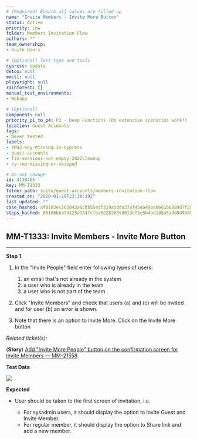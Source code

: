 ```yaml
---
# (Required) Ensure all values are filled up
name: "Invite Members - Invite More Button"
status: Active
priority: Low
folder: Members Invitation Flow
authors: ""
team_ownership: 
- Suite Users

# (Optional) Test type and tools
cypress: Update
detox: null
mmctl: null
playwright: null
rainforest: []
manual_test_environments: 
- Webapp

# (Optional)
component: null
priority_p1_to_p4: P3 - Deep Functions (Do extensive scenarios work?)
location: Guest Accounts
tags: 
- Never tested
labels: 
- TM4J-Key-Missing-In-Cypress
- guest-accounts
- fix-versions-not-empty-2022cleanup
- cy-rep-missing-or-skipped

# Do not change
id: 4138465
key: MM-T1333
folder_path: suite/guest-accounts/members-invitation-flow
created_on: "2020-01-29T23:38:19Z"
last_updated: ""
case_hashed: af0103ec263d43a6cbb554df319a5dda37af45da49ba0661b6889d7f2ab6d85c84d6d09a1c1ceb69a368f9d557b27748
steps_hashed: 06106bba74125d134fcfea0e282b69d01def1e5b4ad148a5add8d9b88058bb3dd2606a304f5efb1d65e657e450e1e8d6
---
```


## MM-T1333: Invite Members - Invite More Button

---

**Step 1**

1. In the "Invite People" field enter following types of users:

   1. an email that's not already in the system
   2. a user who is already in the team
   3. a user who is not part of the team

2. Click "Invite Members" and check that users (a) and (c) will be invited and for user (b) an error is shown.

3. Note that there is an option to Invite More. Click on the Invite More button

_Related ticket(s):_

(**Story**) [Add "Invite More People" button on the confirmation screen for Invite Members — MM-21558](https://mattermost.atlassian.net/browse/MM-21558)

**Test Data**

![](https://smartbear-tm4j-prod-us-west-2-attachment-rich-text.s3.us-west-2.amazonaws.com/embedded-f3277290f945470c4add5d21ef3dc7ca7b74388fc7152bfb6b99ae58c66a95a8-1580343526284-image-2020-01-07-14-13-59-974.png)

**Expected**

- User should be taken to the first screen of invitation, i.e.

  - For sysadmin users, it should display the option to Invite Guest and Invite Member.
  - For regular member, it should display the option to Share link and add a new member.
